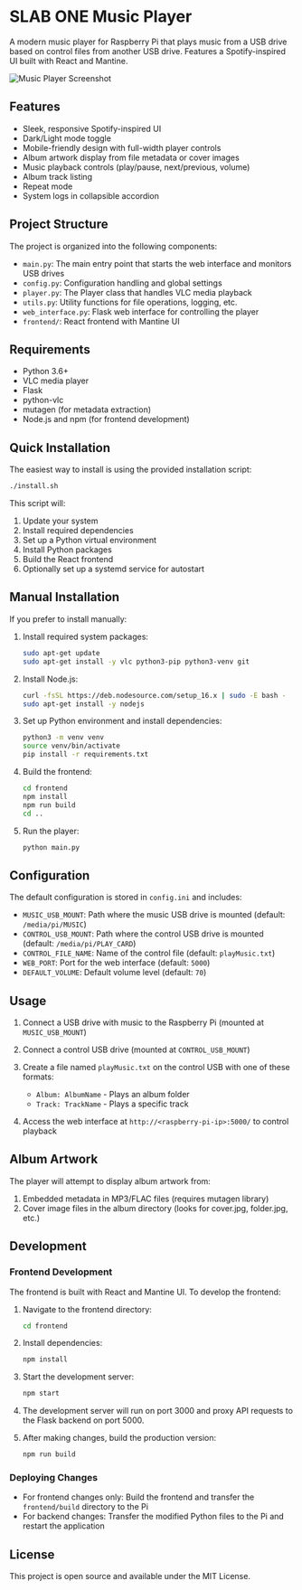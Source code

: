 # SLAB ONE Music Player

A modern music player for Raspberry Pi that plays music from a USB drive based on control files from another USB drive. Features a Spotify-inspired UI built with React and Mantine.

![Music Player Screenshot](https://via.placeholder.com/800x450.png?text=SLAB+ONE+Music+Player)

## Features

- Sleek, responsive Spotify-inspired UI
- Dark/Light mode toggle
- Mobile-friendly design with full-width player controls
- Album artwork display from file metadata or cover images
- Music playback controls (play/pause, next/previous, volume)
- Album track listing
- Repeat mode
- System logs in collapsible accordion

## Project Structure

The project is organized into the following components:

- `main.py`: The main entry point that starts the web interface and monitors USB drives
- `config.py`: Configuration handling and global settings
- `player.py`: The Player class that handles VLC media playback
- `utils.py`: Utility functions for file operations, logging, etc.
- `web_interface.py`: Flask web interface for controlling the player
- `frontend/`: React frontend with Mantine UI

## Requirements

- Python 3.6+
- VLC media player
- Flask
- python-vlc
- mutagen (for metadata extraction)
- Node.js and npm (for frontend development)

## Quick Installation

The easiest way to install is using the provided installation script:

```bash
./install.sh
```

This script will:
1. Update your system
2. Install required dependencies
3. Set up a Python virtual environment
4. Install Python packages
5. Build the React frontend
6. Optionally set up a systemd service for autostart

## Manual Installation

If you prefer to install manually:

1. Install required system packages:
   ```bash
   sudo apt-get update
   sudo apt-get install -y vlc python3-pip python3-venv git
   ```

2. Install Node.js:
   ```bash
   curl -fsSL https://deb.nodesource.com/setup_16.x | sudo -E bash -
   sudo apt-get install -y nodejs
   ```

3. Set up Python environment and install dependencies:
   ```bash
   python3 -m venv venv
   source venv/bin/activate
   pip install -r requirements.txt
   ```

4. Build the frontend:
   ```bash
   cd frontend
   npm install
   npm run build
   cd ..
   ```

5. Run the player:
   ```bash
   python main.py
   ```

## Configuration

The default configuration is stored in `config.ini` and includes:

- `MUSIC_USB_MOUNT`: Path where the music USB drive is mounted (default: `/media/pi/MUSIC`)
- `CONTROL_USB_MOUNT`: Path where the control USB drive is mounted (default: `/media/pi/PLAY_CARD`)
- `CONTROL_FILE_NAME`: Name of the control file (default: `playMusic.txt`)
- `WEB_PORT`: Port for the web interface (default: `5000`)
- `DEFAULT_VOLUME`: Default volume level (default: `70`)

## Usage

1. Connect a USB drive with music to the Raspberry Pi (mounted at `MUSIC_USB_MOUNT`)
2. Connect a control USB drive (mounted at `CONTROL_USB_MOUNT`)
3. Create a file named `playMusic.txt` on the control USB with one of these formats:
   - `Album: AlbumName` - Plays an album folder
   - `Track: TrackName` - Plays a specific track

4. Access the web interface at `http://<raspberry-pi-ip>:5000/` to control playback

## Album Artwork

The player will attempt to display album artwork from:
1. Embedded metadata in MP3/FLAC files (requires mutagen library)
2. Cover image files in the album directory (looks for cover.jpg, folder.jpg, etc.)

## Development

### Frontend Development

The frontend is built with React and Mantine UI. To develop the frontend:

1. Navigate to the frontend directory:
   ```bash
   cd frontend
   ```

2. Install dependencies:
   ```bash
   npm install
   ```

3. Start the development server:
   ```bash
   npm start
   ```

4. The development server will run on port 3000 and proxy API requests to the Flask backend on port 5000.

5. After making changes, build the production version:
   ```bash
   npm run build
   ```

### Deploying Changes

- For frontend changes only: Build the frontend and transfer the `frontend/build` directory to the Pi
- For backend changes: Transfer the modified Python files to the Pi and restart the application

## License

This project is open source and available under the MIT License. 
